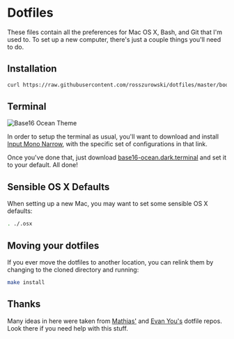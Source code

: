# Dotfiles

These files contain all the preferences for Mac OS X, Bash, and Git that I'm used to. To set up a new computer, there's just a couple things you'll need to do.

## Installation

```bash
curl https://raw.githubusercontent.com/rosszurowski/dotfiles/master/bootstrap.sh | bash
```

## Terminal

![Base16 Ocean Theme](https://cloud.githubusercontent.com/assets/303731/7348055/29549e72-ecbc-11e4-9fe2-ee416a92ea48.gif)

In order to setup the terminal as usual, you'll want to download and install [Input Mono Narrow](http://input.fontbureau.com/download/?customize&fontSelection=whole&a=0&g=0&i=serif&l=serif&zero=0&asterisk=0&braces=0&preset=default&line-height=1.2&accept=I+do), with the specific set of configurations in that link.

Once you've done that, just download [base16-ocean.dark.terminal](https://github.com/rosszurowski/dotfiles/blob/master/terminal/base16-ocean.dark.terminal) and set it to your default. All done!

## Sensible OS X Defaults

When setting up a new Mac, you may want to set some sensible OS X defaults:

```bash
. ./.osx
```

## Moving your dotfiles

If you ever move the dotfiles to another location, you can relink them by changing to the cloned directory and running:

```bash
make install
```

## Thanks

Many ideas in here were taken from [Mathias'](https://github.com/mathiasbynens/dotfiles) and [Evan You's](https://github.com/yyx990803/dotfiles) dotfile repos. Look there if you need help with this stuff.
